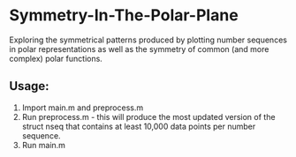 # Symmetry-In-The-Polar-Plane
Exploring the symmetrical patterns produced by plotting number sequences in polar representations as well as the symmetry of common (and more complex) polar functions.

## Usage:
1. Import main.m and preprocess.m
2. Run preprocess.m - this will produce the most updated version of the struct nseq that contains at least 10,000 data points per number sequence.
3. Run main.m
